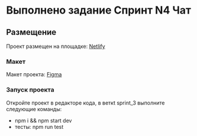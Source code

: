 # Выполнено задание Спринт N4 Чат

## Размещение

Проект размещен на площадке: [Netlify](https://sprint-4--chat-z-4-0.netlify.app/)

### Макет

Макет проекта: [Figma](https://www.figma.com/file/jF5fFFzgGOxQeB4CmKWTiE/Chat_external_link?type=design&node-id=0-1&mode=design&t=gvBURKKvvc2gEm7k-0)

### Запуск проекта

Откройте проект в редакторе кода, в веткt sprint_3 выполните следующие команды:

- npm i && npm start dev
- тесты: npm run test